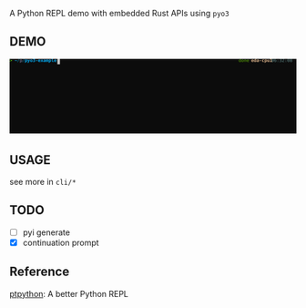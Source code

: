 A Python REPL demo with embedded Rust APIs using `pyo3`
## DEMO
![](demo.svg)
## USAGE
see more in `cli/*`
## TODO
- [ ] pyi generate
- [x] continuation prompt
## Reference
[ptpython](https://github.com/prompt-toolkit/ptpython): A better Python REPL